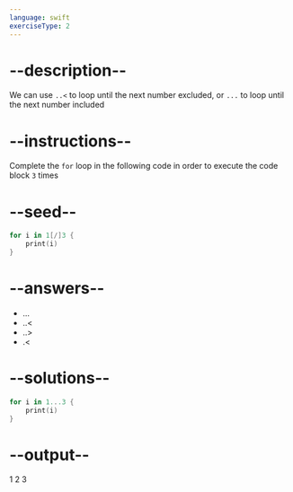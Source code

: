 ```yaml
---
language: swift
exerciseType: 2
---
```


# --description--

We can use `..<` to loop until the next number excluded, or `...` to loop until the next number included

# --instructions--

Complete the `for` loop in the following code in order to execute the code block `3` times

# --seed--

```swift
for i in 1[/]3 {
    print(i)
}
```

# --answers--

- ...
- ..<
- ..>
- .<

# --solutions--

```swift
for i in 1...3 {
    print(i)
}
```

# --output--

1
2
3
